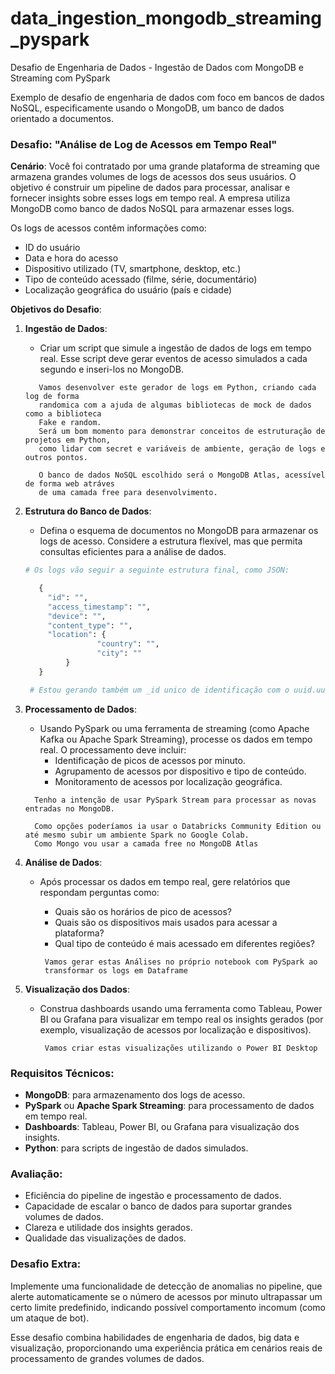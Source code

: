 # data_ingestion_mongodb_streaming_pyspark
Desafio de Engenharia de Dados - Ingestão de Dados com MongoDB e Streaming com PySpark


Exemplo de desafio de engenharia de dados com foco em bancos de dados NoSQL, especificamente usando o MongoDB, um banco de dados orientado a documentos.

### Desafio: "Análise de Log de Acessos em Tempo Real"

**Cenário**:
Você foi contratado por uma grande plataforma de streaming que armazena grandes volumes de logs de acessos dos seus usuários. O objetivo é construir um pipeline de dados para processar, analisar e fornecer insights sobre esses logs em tempo real. A empresa utiliza MongoDB como banco de dados NoSQL para armazenar esses logs.

Os logs de acessos contêm informações como:
- ID do usuário
- Data e hora do acesso
- Dispositivo utilizado (TV, smartphone, desktop, etc.)
- Tipo de conteúdo acessado (filme, série, documentário)
- Localização geográfica do usuário (país e cidade)
  
**Objetivos do Desafio**:

1. **Ingestão de Dados**:
   - Criar um script que simule a ingestão de dados de logs em tempo real. Esse script deve gerar eventos de acesso simulados a cada segundo e inseri-los no MongoDB.


   ```
      Vamos desenvolver este gerador de logs em Python, criando cada log de forma
      randomica com a ajuda de algumas bibliotecas de mock de dados como a biblioteca
      Fake e random.
      Será um bom momento para demonstrar conceitos de estruturação de projetos em Python,
      como lidar com secret e variáveis de ambiente, geração de logs e outros pontos.

      O banco de dados NoSQL escolhido será o MongoDB Atlas, acessível de forma web atráves
      de uma camada free para desenvolvimento.

   ```
1. **Estrutura do Banco de Dados**:
   - Defina o esquema de documentos no MongoDB para armazenar os logs de acesso. Considere a estrutura flexível, mas que permita consultas eficientes para a análise de dados.
  
   ```python
   # Os logs vão seguir a seguinte estrutura final, como JSON:
   
      {
      	"id": "", 
      	"access_timestamp": "", 
      	"device": "", 
      	"content_type": "", 
      	"location": {
                   "country": "",
                   "city": ""
      		}
      }
   
    # Estou gerando também um _id unico de identificação com o uuid.uuid4
   ```
   
2. **Processamento de Dados**:
   - Usando PySpark ou uma ferramenta de streaming (como Apache Kafka ou Apache Spark Streaming), processe os dados em tempo real. O processamento deve incluir:
     - Identificação de picos de acessos por minuto.
     - Agrupamento de acessos por dispositivo e tipo de conteúdo.
     - Monitoramento de acessos por localização geográfica.
    
    ```
      Tenho a intenção de usar PySpark Stream para processar as novas entradas no MongoDB.

      Como opções poderíamos ia usar o Databricks Community Edition ou até mesmo subir um ambiente Spark no Google Colab.
      Como Mongo vou usar a camada free no MongoDB Atlas

    ```

3. **Análise de Dados**:
   - Após processar os dados em tempo real, gere relatórios que respondam perguntas como:
     - Quais são os horários de pico de acessos?
     - Quais são os dispositivos mais usados para acessar a plataforma?
     - Qual tipo de conteúdo é mais acessado em diferentes regiões?

     ```
      Vamos gerar estas Análises no próprio notebook com PySpark ao 
      transformar os logs em Dataframe

     ```
   
4. **Visualização dos Dados**:
   - Construa dashboards usando uma ferramenta como Tableau, Power BI ou Grafana para visualizar em tempo real os insights gerados (por exemplo, visualização de acessos por localização e dispositivos).

     ```
      Vamos criar estas visualizações utilizando o Power BI Desktop

     ```
  


### Requisitos Técnicos:
- **MongoDB**: para armazenamento dos logs de acesso.
- **PySpark** ou **Apache Spark Streaming**: para processamento de dados em tempo real.
- **Dashboards**: Tableau, Power BI, ou Grafana para visualização dos insights.
- **Python**: para scripts de ingestão de dados simulados.

### Avaliação:

- Eficiência do pipeline de ingestão e processamento de dados.
- Capacidade de escalar o banco de dados para suportar grandes volumes de dados.
- Clareza e utilidade dos insights gerados.
- Qualidade das visualizações de dados.

### Desafio Extra:
Implemente uma funcionalidade de detecção de anomalias no pipeline, que alerte automaticamente se o número de acessos por minuto ultrapassar um certo limite predefinido, indicando possível comportamento incomum (como um ataque de bot).

Esse desafio combina habilidades de engenharia de dados, big data e visualização, proporcionando uma experiência prática em cenários reais de processamento de grandes volumes de dados.
